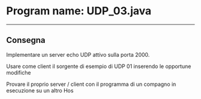 # Program name: UDP_03.java

---

## Consegna
Implementare un server echo UDP attivo sulla porta 2000.

Usare come client il sorgente di esempio di UDP 01 inserendo le opportune modifiche

Provare il proprio server / client con il programma di un compagno in esecuzione su un altro Hos